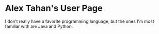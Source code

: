 # Alex Tahan's User Page

I don't really have a favorite programming language, but the ones I'm most familiar with are Java and Python.